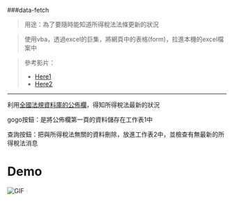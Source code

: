 ###data-fetch

> 用途：為了要隨時能知道所得稅法法條更新的狀況

> 使用vba，透過excel的巨集，將網頁中的表格(form)，拉進本機的excel檔案中

> 參考影片：
>- [Here1](https://www.youtube.com/watch?v=bd4-f5lo9F0)
>- [Here2](https://www.youtube.com/watch?v=ukWb7SYi5R8)
***

利用[全國法規資料庫的公佈欄](http://law.moj.gov.tw/News/news_result.aspx?SearchRange=G&k1=%E6%89%80%E5%BE%97%E7%A8%85%E6%B3%95)，得知所得稅法最新的狀況

gogo按鈕：是將公佈欄第一頁的資料儲存在工作表1中

查詢按鈕：把與所得稅法無關的資料刪除，放進工作表2中，並檢查有無最新的所得稅法消息

# Demo

![GIF](df_demo.gif)
